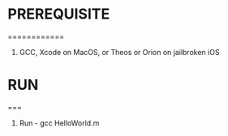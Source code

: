 # PREREQUISITE 
  ============
1. GCC, Xcode on MacOS, or Theos or Orion on jailbroken iOS

# RUN
  ===
1. Run - gcc HelloWorld.m
